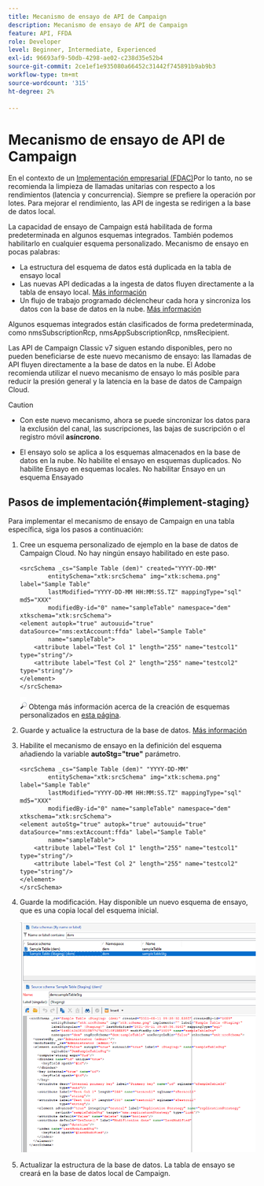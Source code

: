 ```yaml
---
title: Mecanismo de ensayo de API de Campaign
description: Mecanismo de ensayo de API de Campaign
feature: API, FFDA
role: Developer
level: Beginner, Intermediate, Experienced
exl-id: 96693af9-50db-4298-ae02-c238d35e52b4
source-git-commit: 2ce1ef1e935080a66452c31442f745891b9ab9b3
workflow-type: tm+mt
source-wordcount: '315'
ht-degree: 2%

---
```


# Mecanismo de ensayo de API de Campaign

En el contexto de un [Implementación empresarial (FDAC)](enterprise-deployment.md)Por lo tanto, no se recomienda la limpieza de llamadas unitarias con respecto a los rendimientos (latencia y concurrencia). Siempre se prefiere la operación por lotes. Para mejorar el rendimiento, las API de ingesta se redirigen a la base de datos local.

La capacidad de ensayo de Campaign está habilitada de forma predeterminada en algunos esquemas integrados. También podemos habilitarlo en cualquier esquema personalizado. Mecanismo de ensayo en pocas palabras:

* La estructura del esquema de datos está duplicada en la tabla de ensayo local
* Las nuevas API dedicadas a la ingesta de datos fluyen directamente a la tabla de ensayo local. [Más información](new-apis.md)
* Un flujo de trabajo programado déclencheur cada hora y sincroniza los datos con la base de datos en la nube. [Más información](replication.md)

Algunos esquemas integrados están clasificados de forma predeterminada, como nmsSubscriptionRcp, nmsAppSubscriptionRcp, nmsRecipient.

Las API de Campaign Classic v7 siguen estando disponibles, pero no pueden beneficiarse de este nuevo mecanismo de ensayo: las llamadas de API fluyen directamente a la base de datos en la nube. El Adobe recomienda utilizar el nuevo mecanismo de ensayo lo más posible para reducir la presión general y la latencia en la base de datos de Campaign Cloud.

>[!CAUTION]
>
>* Con este nuevo mecanismo, ahora se puede sincronizar los datos para la exclusión del canal, las suscripciones, las bajas de suscripción o el registro móvil **asíncrono**.
>
>* El ensayo solo se aplica a los esquemas almacenados en la base de datos en la nube. No habilite el ensayo en esquemas duplicados. No habilite Ensayo en esquemas locales. No habilitar Ensayo en un esquema Ensayado
>


## Pasos de implementación{#implement-staging}

Para implementar el mecanismo de ensayo de Campaign en una tabla específica, siga los pasos a continuación:

1. Cree un esquema personalizado de ejemplo en la base de datos de Campaign Cloud. No hay ningún ensayo habilitado en este paso.

   ```
   <srcSchema _cs="Sample Table (dem)" created="YYYY-DD-MM"
           entitySchema="xtk:srcSchema" img="xtk:schema.png" label="Sample Table"
           lastModified="YYYY-DD-MM HH:MM:SS.TZ" mappingType="sql" md5="XXX"
           modifiedBy-id="0" name="sampleTable" namespace="dem" xtkschema="xtk:srcSchema">
   <element autopk="true" autouuid="true" dataSource="nms:extAccount:ffda" label="Sample Table"
           name="sampleTable">
       <attribute label="Test Col 1" length="255" name="testcol1" type="string"/>
       <attribute label="Test Col 2" length="255" name="testcol2" type="string"/>
   </element>
   </srcSchema>
   ```

   ![](../assets/do-not-localize/glass.png) Obtenga más información acerca de la creación de esquemas personalizados en [esta página](../dev/create-schema.md).

1. Guarde y actualice la estructura de la base de datos.  [Más información](../dev/update-database-structure.md)

1. Habilite el mecanismo de ensayo en la definición del esquema añadiendo la variable **autoStg=&quot;true&quot;** parámetro.

   ```
   <srcSchema _cs="Sample Table (dem)" "YYYY-DD-MM"
           entitySchema="xtk:srcSchema" img="xtk:schema.png" label="Sample Table"
           lastModified="YYYY-DD-MM HH:MM:SS.TZ" mappingType="sql" md5="XXX"
           modifiedBy-id="0" name="sampleTable" namespace="dem" xtkschema="xtk:srcSchema">
   <element autoStg="true" autopk="true" autouuid="true" dataSource="nms:extAccount:ffda" label="Sample Table"
           name="sampleTable">
       <attribute label="Test Col 1" length="255" name="testcol1" type="string"/>
       <attribute label="Test Col 2" length="255" name="testcol2" type="string"/>
   </element>
   </srcSchema>
   ```

1. Guarde la modificación. Hay disponible un nuevo esquema de ensayo, que es una copia local del esquema inicial.

   ![](assets/staging-mechanism.png)

1. Actualizar la estructura de la base de datos. La tabla de ensayo se creará en la base de datos local de Campaign.
